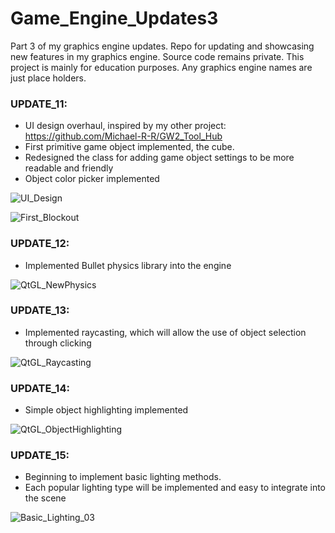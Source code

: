 # Game_Engine_Updates3
Part 3 of my graphics engine updates. Repo for updating and showcasing new features in my graphics engine. Source code remains private. This project is mainly for education purposes. Any graphics engine names are just place holders.

### UPDATE_11:
- UI design overhaul, inspired by my other project: https://github.com/Michael-R-R/GW2_Tool_Hub
- First primitive game object implemented, the cube.
- Redesigned the class for adding game object settings to be more readable and friendly
- Object color picker implemented

![UI_Design](https://user-images.githubusercontent.com/54217603/128939347-bf8d895f-ebba-4c82-94bb-deba6e91a5d8.png)

![First_Blockout](https://user-images.githubusercontent.com/54217603/128942571-8310387c-2e36-4790-bced-baaa7573b162.png)

### UPDATE_12:
- Implemented Bullet physics library into the engine

![QtGL_NewPhysics](https://user-images.githubusercontent.com/54217603/129428477-14f2849c-6ffb-45c6-8237-785af69c280b.gif)

### UPDATE_13:
- Implemented raycasting, which will allow the use of object selection through clicking

![QtGL_Raycasting](https://user-images.githubusercontent.com/54217603/129811765-cf7dabbc-442e-4fb6-b9c1-fe71fd632083.gif)

### UPDATE_14:
- Simple object highlighting implemented

![QtGL_ObjectHighlighting](https://user-images.githubusercontent.com/54217603/130336978-eb09feed-d92f-4dd9-8914-2e2fb4d801d3.gif)

### UPDATE_15:
- Beginning to implement basic lighting methods.
- Each popular lighting type will be implemented and easy to integrate into the scene

![Basic_Lighting_03](https://user-images.githubusercontent.com/54217603/131050179-c5ba0f41-a9af-42d4-a5c3-44b89637db11.png)

